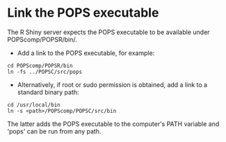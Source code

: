 # Link the POPS executable
The R Shiny server expects the POPS executable to be
available under POPScomp/POPSR/bin/.

* Add a link to the POPS executable, for example:
```
cd POPScomp/POPSR/bin
ln -fs ../POPSC/src/pops
```

* Alternatively, if root or sudo permission is obtained,
add a link to a standard binary path:
```
cd /usr/local/bin
ln -s <path>/POPScomp/POPSC/src/bin
```
The latter adds the POPS executable to the computer's PATH variable
and 'pops' can be run from any path.

